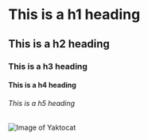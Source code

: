 # This is a h1 heading
## This is a h2 heading
### This is a h3 heading
#### This is a h4 heading
###### This is a h5 heading

![Image of Yaktocat](https://octodex.github.com/images/yaktocat.png)
